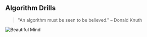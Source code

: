 ## Algorithm Drills

<!-- ![Algorithm](https://media.giphy.com/media/130pnXbdj3akCY/giphy.gif) -->

> "An algorithm must be seen to be believed." – Donald Knuth

![Beautiful Mind](https://media.giphy.com/media/AXorq76Tg3Vte/giphy.gif)
